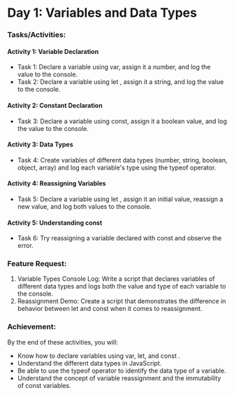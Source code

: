 # Day 1: Variables and Data Types

### Tasks/Activities:

#### Activity 1: Variable Declaration
- Task 1: Declare a variable using var, assign it a number, and log the value to the console.
- Task 2: Declare a variable using let , assign it a string, and log the value to the console.

#### Activity 2: Constant Declaration
- Task 3: Declare a variable using const, assign it a boolean value, and log the value to the console.

#### Activity 3: Data Types
- Task 4: Create variables of different data types (number, string, boolean, object, array) and log each variable's type using the typeof operator.

#### Activity 4: Reassigning Variables
- Task 5: Declare a variable using let , assign it an initial value, reassign a new value, and log both values to the console.

#### Activity 5: Understanding const
- Task 6: Try reassigning a variable declared with const and observe the error.


### Feature Request:
1. Variable Types Console Log: Write a script that declares variables of different data types and logs both the value and type of each variable to the console.
2. Reassignment Demo: Create a script that demonstrates the difference in behavior between let and const when it comes to reassignment.

### Achievement:
By the end of these activities, you will:
- Know how to declare variables using var, let, and const .
- Understand the different data types in JavaScript.
- Be able to use the typeof operator to identify the data type of a variable.
- Understand the concept of variable reassignment and the immutability of const variables.